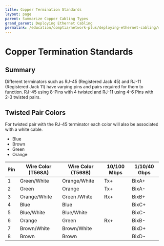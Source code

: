 ```yaml
---
title: Copper Termination Standards
layout: page
parent: Summarize Copper Cabling Types
grand_parent: Deploying Ethernet Cabling
permalink: /education/comptia/network-plus/deploying-ethernet-cabling/summarize-copper-cabling-types/copper-termination-standards/
---
```


# Copper Termination Standards

## Summary

Different terminators such as RJ-45 (Registered Jack 45) and RJ-11 (Registered Jack 11) have varying pins and pairs required for them to function. RJ-45 using 8-Pins with 4 twisted and RJ-11 using 4-6 Pins with 2-3 twisted pairs.

## Twisted Pair Colors

For twisted pair with the RJ-45 terminator each color will also be associated with a white cable.

- Blue
- Brown
- Green
- Orange

| Pin | Wire Color (T568A) | Wire Color (T568B) | 10/100 Mbps | 1/10/40 Gbps |
|-----|--------------------|--------------------|-------------|--------------|
| 1   | Green/White        | Orange/White       | Tx+         | BixA+        |
| 2   | Green              | Orange             | Tx+         | BixA-        |
| 3   | Orange/White       | Green /White       | Rx+         | BixB+        |
| 4   | Blue               | Blue               |             | BixC+        |
| 5   | Blue/White         | Blue/White         |             | BixC-        |
| 6   | Orange             | Green              | Rx+         | BixB-        |
| 7   | Brown/White        | Brown/White        |             | BixD+        |
| 8   | Brown              | Brown              |             | BixD-        |